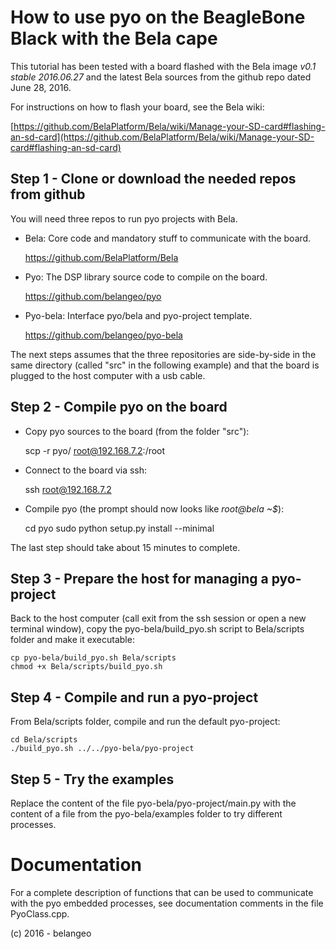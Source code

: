 How to use pyo on the BeagleBone Black with the Bela cape
=========================================================

This tutorial has been tested with a board flashed with the 
Bela image _v0.1 stable 2016.06.27_ and the latest Bela 
sources from the github repo dated June 28, 2016.

For instructions on how to flash your board, see the Bela 
wiki:

[https://github.com/BelaPlatform/Bela/wiki/Manage-your-SD-card#flashing-an-sd-card](https://github.com/BelaPlatform/Bela/wiki/Manage-your-SD-card#flashing-an-sd-card)

Step 1 - Clone or download the needed repos from github
-------------------------------------------------------

You will need three repos to run pyo projects with Bela.

- Bela: Core code and mandatory stuff to communicate with the board.

    https://github.com/BelaPlatform/Bela

- Pyo: The DSP library source code to compile on the board.

    https://github.com/belangeo/pyo

- Pyo-bela: Interface pyo/bela and pyo-project template.

    https://github.com/belangeo/pyo-bela

The next steps assumes that the three repositories are side-by-side
in the same directory (called "src" in the following example) and
that the board is plugged to the host computer with a usb cable.

Step 2 - Compile pyo on the board
---------------------------------

- Copy pyo sources to the board (from the folder "src"):
    
    scp -r pyo/ root@192.168.7.2:/root

- Connect to the board via ssh:
    
    ssh root@192.168.7.2

- Compile pyo (the prompt should now looks like _root@bela ~$_):
    
    cd pyo
    sudo python setup.py install --minimal

The last step should take about 15 minutes to complete.

Step 3 - Prepare the host for managing a pyo-project
----------------------------------------------------

Back to the host computer (call exit from the ssh session or open
a new terminal window), copy the pyo-bela/build_pyo.sh script to
Bela/scripts folder and make it executable:

    cp pyo-bela/build_pyo.sh Bela/scripts
    chmod +x Bela/scripts/build_pyo.sh

Step 4 - Compile and run a pyo-project
--------------------------------------

From Bela/scripts folder, compile and run the default pyo-project:

    cd Bela/scripts
    ./build_pyo.sh ../../pyo-bela/pyo-project


Step 5 - Try the examples
-------------------------

Replace the content of the file pyo-bela/pyo-project/main.py with 
the content of a file from the pyo-bela/examples folder to try 
different processes.

Documentation
=============

For a complete description of functions that can be used to communicate 
with the pyo embedded processes, see documentation comments in the file 
PyoClass.cpp.

(c) 2016 - belangeo

